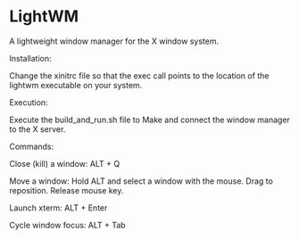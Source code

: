 # LightWM
A lightweight window manager for the X window system.


Installation:

Change the xinitrc file so that the exec call points to the location of the lightwm executable on your system.

Execution:

Execute the build_and_run.sh file to Make and connect the window manager to the X server.


Commands:

Close (kill) a window: ALT + Q

Move a window: Hold ALT and select a window with the mouse. Drag to reposition. Release mouse key.

Launch xterm: ALT + Enter

Cycle window focus: ALT + Tab
